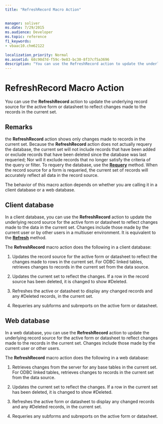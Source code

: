 ```yaml
---
title: "RefreshRecord Macro Action"
 
 
manager: soliver
ms.date: 7/29/2015
ms.audience: Developer
ms.topic: reference
f1_keywords:
- vbaac10.chm62122
  
localization_priority: Normal
ms.assetid: 68c90d7d-f59c-9e83-bc30-8f37cf5a3696
description: "You can use the RefreshRecord action to update the underlying record source for the active form or datasheet to reflect changes made to the records in the current set."
---
```


# RefreshRecord Macro Action

You can use the **RefreshRecord** action to update the underlying record source for the active form or datasheet to reflect changes made to the records in the current set. 
  
## Remarks

the **RefreshRecord** action shows only changes made to records in the current set. Because the **RefreshRecord** action does not actually requery the database, the current set will not include records that have been added or exclude records that have been deleted since the database was last requeried; Nor will it exclude records that no longer satisfy the criteria of the query or filter. To requery the database, use the **[Requery](requery-macro-action.md)** method. When the record source for a form is requeried, the current set of records will accurately reflect all data in the record source. 
  
The behavior of this macro action depends on whether you are calling it in a client database or a web database.
  
## Client database

In a client database, you can use the **RefreshRecord** action to update the underlying record source for the active form or datasheet to reflect changes made to the data in the current set. Changes include those made by the current user or by other users in a multiuser environment. It is equivalent to the **[Refresh](http://msdn.microsoft.com/library/e7a15c34-d3ec-184f-8d03-3e264fcc60d0%28Office.15%29.aspx)** method. 
  
The **RefreshRecord** macro action does the following in a client database: 
  
1. Updates the record source for the active form or datasheet to reflect the changes made to rows in the current set. For ODBC linked tables, retrieves changes to records in the current set from the data source.
    
2. Updates the current set to reflect the changes. If a row in the record source has been deleted, it is changed to show #Deleted.
    
3. Refreshes the active or datasheet to display any changed records and any #Deleted records, in the current set.
    
4. Requeries any subforms and subreports on the active form or datasheet.
    
## Web database

In a web database, you can use the **RefreshRecord** action to update the underlying record source for the active form or datasheet to reflect changes made to the records in the current set. Changes include those made by the current user or other users. 
  
The **RefreshRecord** macro action does the following in a web database: 
  
1. Retrieves changes from the server for any base tables in the current set. For ODBC linked tables, retrieves changes to records in the current set from the data source.
    
2. Updates the current set to reflect the changes. If a row in the current set has been deleted, it is changed to show #Deleted.
    
3. Refreshes the active form or datasheet to display any changed records and any #Deleted records, in the current set.
    
4. Requeries any subforms and subreports on the active form or datasheet.
    

